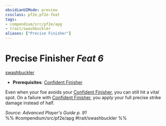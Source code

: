 ```yaml
---
obsidianUIMode: preview
cssclass: pf2e,pf2e-feat
tags:
- compendium/src/pf2e/apg
- trait/swashbuckler
aliases: ["Precise Finisher"]
---
```

# Precise Finisher  *Feat 6*  
[swashbuckler](../../Rules/traits/swashbuckler-apg.md)  

- **Prerequisites**: [Confident Finisher](../../Rules/actions/confident-finisher-apg.md)

Even when your foe avoids your [Confident Finisher](../../Rules/actions/confident-finisher-apg.md), you can still hit a vital spot. On a failure with [Confident Finisher](../../Rules/actions/confident-finisher-apg.md), you apply your full precise strike damage instead of half.

*Source: Advanced Player's Guide p. 91*  
%% #compendium/src/pf2e/apg #trait/swashbuckler %%